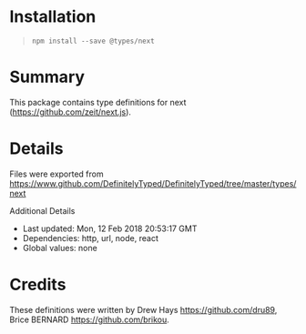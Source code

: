 # Installation
> `npm install --save @types/next`

# Summary
This package contains type definitions for next (https://github.com/zeit/next.js).

# Details
Files were exported from https://www.github.com/DefinitelyTyped/DefinitelyTyped/tree/master/types/next

Additional Details
 * Last updated: Mon, 12 Feb 2018 20:53:17 GMT
 * Dependencies: http, url, node, react
 * Global values: none

# Credits
These definitions were written by Drew Hays <https://github.com/dru89>, Brice BERNARD <https://github.com/brikou>.
